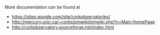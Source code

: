 More documentation can be found at
* https://sites.google.com/site/corkobservatories/
* http://mercury.uvic.ca/~corks/pmwiki/pmwiki.php?n=Main.HomePage
* http://corkobservatory.sourceforge.net/index.html
